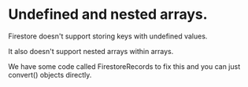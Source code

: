 # Undefined and nested arrays.

Firestore doesn't support storing keys with undefined values. 

It also doesn't support nested arrays within arrays.  

We have some code called FirestoreRecords to fix this and you can just convert() objects directly.
